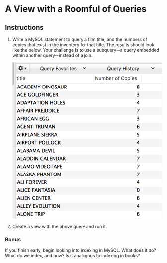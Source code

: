 # A View with a Roomful of Queries

## Instructions

1. Write a MySQL statement to query a film title, and the numbers of copies that exist in the inventory for that title. The results should look like the below. Your challenge is to use a subquery--a query embedded within another query--instead of a join.

   ![Subquery](Subquery.png)
  
2. Create a view with the above query and run it. 

### Bonus

If you finish early, begin looking into indexing in MySQL. What does it do? What do we index, and how? Is it analogous to indexing in books?
